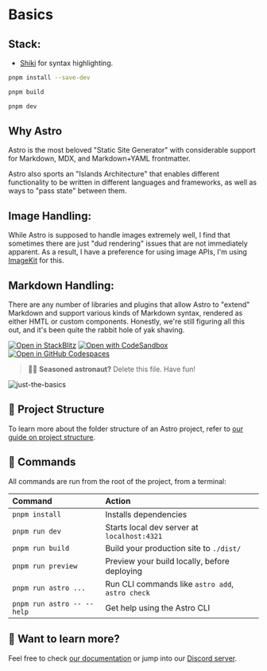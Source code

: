 # Basics

## Stack:
- [Shiki](https://shiki.style/) for syntax highlighting.

```bash
pnpm install --save-dev
```

```bash
pnpm build
```

```bash
pnpm dev
```

## Why Astro

Astro is the most beloved "Static Site Generator" with considerable support for Markdown, MDX, and Markdown+YAML frontmatter.

Astro also sports an "Islands Architecture" that enables different functionality to be written in different languages and frameworks, as well as ways to "pass state" between them.

## Image Handling:
While Astro is supposed to handle images extremely well, I find that sometimes there are just "dud rendering" issues that are not immediately apparent. As a result, I have a preference for using image APIs, I'm using [ImageKit](https://imagekit.io) for this.

## Markdown Handling:

There are any number of libraries and plugins that allow Astro to "extend" Markdown and support various kinds of Markdown syntax, rendered as either HMTL or custom components.  Honestly, we're still figuring all this out, and it's been quite the rabbit hole of yak shaving.

[![Open in StackBlitz](https://developer.stackblitz.com/img/open_in_stackblitz.svg)](https://stackblitz.com/github/withastro/astro/tree/latest/examples/basics)
[![Open with CodeSandbox](https://assets.codesandbox.io/github/button-edit-lime.svg)](https://codesandbox.io/p/sandbox/github/withastro/astro/tree/latest/examples/basics)
[![Open in GitHub Codespaces](https://github.com/codespaces/badge.svg)](https://codespaces.new/withastro/astro?devcontainer_path=.devcontainer/basics/devcontainer.json)

> 🧑‍🚀 **Seasoned astronaut?** Delete this file. Have fun!

![just-the-basics](https://github.com/withastro/astro/assets/2244813/a0a5533c-a856-4198-8470-2d67b1d7c554)

## 🚀 Project Structure



To learn more about the folder structure of an Astro project, refer to [our guide on project structure](https://docs.astro.build/en/basics/project-structure/).

## 🧞 Commands

All commands are run from the root of the project, from a terminal:

| Command                   | Action                                           |
| :------------------------ | :----------------------------------------------- |
| `pnpm install`             | Installs dependencies                            |
| `pnpm run dev`             | Starts local dev server at `localhost:4321`      |
| `pnpm run build`           | Build your production site to `./dist/`          |
| `pnpm run preview`         | Preview your build locally, before deploying     |
| `pnpm run astro ...`       | Run CLI commands like `astro add`, `astro check` |
| `pnpm run astro -- --help` | Get help using the Astro CLI                     |

## 👀 Want to learn more?

Feel free to check [our documentation](https://docs.astro.build) or jump into our [Discord server](https://astro.build/chat).
